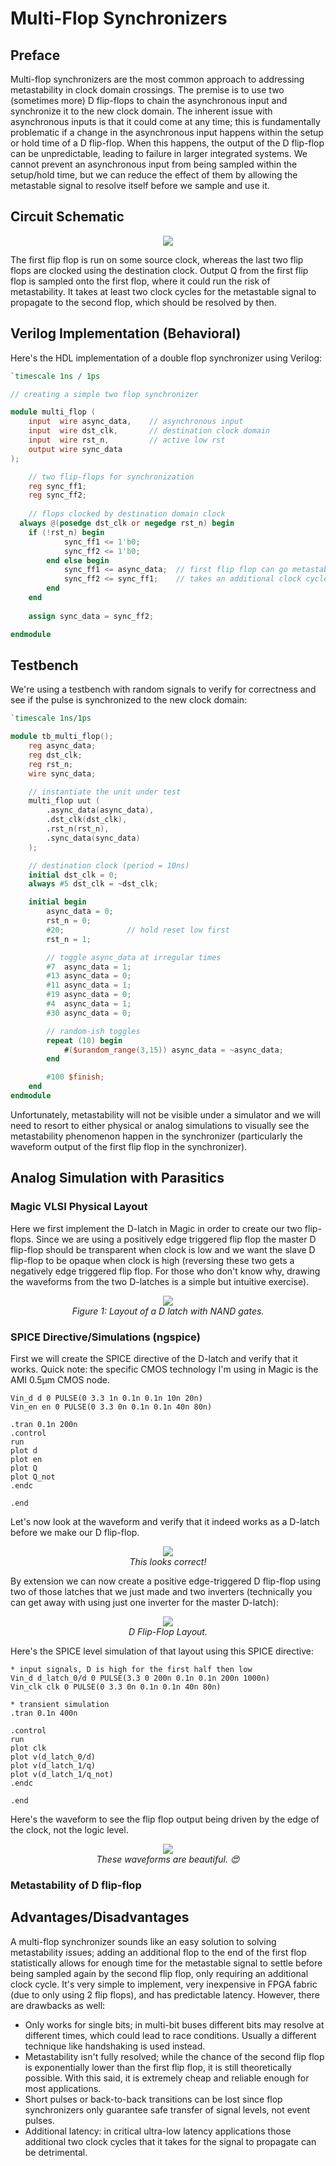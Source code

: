 # Multi-Flop Synchronizers

## Preface
Multi-flop synchronizers are the most common approach to addressing metastability in clock domain crossings. The premise is to use
two (sometimes more) D flip-flops to chain the asynchronous input and synchronize it to the new clock domain. The inherent issue 
with asynchronous inputs is that it could come at any time; this is fundamentally problematic if a change in the asynchronous input
happens within the setup or hold time of a D flip-flop. When this happens, the output of the D flip-flop can be unpredictable, leading
to failure in larger integrated systems. We cannot prevent an asynchronous input from being sampled within the setup/hold time, but we 
can reduce the effect of them by allowing the metastable signal to resolve itself before we sample and use it.

## Circuit Schematic
<p align="center">
    <img src="./TwoFlopSynch.png" />
</p>

The first flip flop is run on some source clock, whereas the last two flip flops are clocked using the destination clock. Output Q from
the first flip flop is sampled onto the first flop, where it could run the risk of metastability. It takes at least two clock cycles for the
metastable signal to propagate to the second flop, which should be resolved by then.

## Verilog Implementation (Behavioral)

Here's the HDL implementation of a double flop synchronizer using Verilog:

```Verilog
`timescale 1ns / 1ps

// creating a simple two flop synchronizer

module multi_flop (
    input  wire async_data,    // asynchronous input
    input  wire dst_clk,       // destination clock domain
    input  wire rst_n,         // active low rst     
    output wire sync_data      
);

    // two flip-flops for synchronization
    reg sync_ff1;
    reg sync_ff2;
    
    // flops clocked by destination domain clock
  always @(posedge dst_clk or negedge rst_n) begin
    if (!rst_n) begin
            sync_ff1 <= 1'b0;
            sync_ff2 <= 1'b0;
        end else begin
            sync_ff1 <= async_data;  // first flip flop can go metastable here
            sync_ff2 <= sync_ff1;    // takes an additional clock cycle to propagate
        end
    end
    
    assign sync_data = sync_ff2;

endmodule
```
## Testbench 
We're using a testbench with random signals to verify for correctness and see if the pulse is synchronized to the new clock domain:
```Verilog
`timescale 1ns/1ps

module tb_multi_flop();
    reg async_data;
    reg dst_clk;
    reg rst_n;
    wire sync_data;

    // instantiate the unit under test
    multi_flop uut (
        .async_data(async_data),
        .dst_clk(dst_clk),
        .rst_n(rst_n),
        .sync_data(sync_data)
    );

    // destination clock (period = 10ns)
    initial dst_clk = 0;
    always #5 dst_clk = ~dst_clk;

    initial begin
        async_data = 0;
        rst_n = 0;
        #20;              // hold reset low first
        rst_n = 1;

        // toggle async_data at irregular times
        #7  async_data = 1;
        #13 async_data = 0;
        #11 async_data = 1;
        #19 async_data = 0;
        #4  async_data = 1;
        #30 async_data = 0;

        // random-ish toggles
        repeat (10) begin
            #($urandom_range(3,15)) async_data = ~async_data;
        end

        #100 $finish;
    end
endmodule
```

Unfortunately, metastability will not be visible under a simulator and we will need to resort to either physical or analog simulations
to visually see the metastability phenomenon happen in the synchronizer (particularly the waveform output of the first flip flop in the
synchronizer).

## Analog Simulation with Parasitics

### Magic VLSI Physical Layout
Here we first implement the D-latch in Magic in order to create our two flip-flops. Since we are using a positively edge triggered flip flop the master D flip-flop should be transparent when clock is low and we want the slave D flip-flop to be opaque when clock is high (reversing these two gets a negatively edge triggered flip flop. For those who don't know why, drawing the waveforms from the two D-latches is a simple but intuitive exercise). 
<p align="center">
    <img src="./DLatchMagicLayout.png" />
    <br>
    <em>Figure 1: Layout of a D latch with NAND gates.</em>
</p>

### SPICE Directive/Simulations (ngspice)
First we will create the SPICE directive of the D-latch and verify that it works. Quick note: the specific CMOS technology I'm using in Magic is the AMI 0.5µm CMOS node.
```SPICE
Vin_d d 0 PULSE(0 3.3 1n 0.1n 0.1n 10n 20n)
Vin_en en 0 PULSE(0 3.3 0n 0.1n 0.1n 40n 80n)

.tran 0.1n 200n
.control
run
plot d
plot en
plot Q
plot Q_not
.endc

.end
```
Let's now look at the waveform and verify that it indeed works as a D-latch before we make our D flip-flop. 

<p align="center">
    <img src="./DLatchSimulation.png" />
    <br>
    <em>This looks correct!</em>
</p>

By extension we can now create a positive edge-triggered D flip-flop using two of those latches that we just made and two inverters (technically you can get away with using just one inverter for the master D-latch):
<p align="center">
    <img src="./DFFMagicLayout.png" />
    <br>
    <em>D Flip-Flop Layout.</em>
</p>

Here's the SPICE level simulation of that layout using this SPICE directive:
```SPICE
* input signals, D is high for the first half then low
Vin_d d_latch_0/d 0 PULSE(3.3 0 200n 0.1n 0.1n 200n 1000n)
Vin_clk clk 0 PULSE(0 3.3 0n 0.1n 0.1n 40n 80n)

* transient simulation
.tran 0.1n 400n

.control
run
plot clk
plot v(d_latch_0/d) 
plot v(d_latch_1/q) 
plot v(d_latch_1/q_not) 
.endc

.end
```
Here's the waveform to see the flip flop output being driven by the edge of the clock, not the logic level.
<p align="center">
    <img src="./DFFSimulation.png" />
    <br>
    <em>These waveforms are beautiful. 😍</em>
</p>

### Metastability of D flip-flop

## Advantages/Disadvantages
A multi-flop synchronizer sounds like an easy solution to solving metastability issues; adding an additional flop to the end of the first flop statistically allows for enough time for the metastable signal to settle before being sampled again by the second flip flop, only requiring an additional clock cycle. It's very simple to implement, very inexpensive in FPGA fabric (due to only using 2 flip flops), and has predictable latency. However, there are drawbacks as well:
- Only works for single bits; in multi-bit buses different bits may resolve at different times, which could lead to race conditions. Usually a different technique like handshaking is used instead.
- Metastability isn't fully resolved; while the chance of the second flip flop is exponentially lower than the first flip flop, it is still theoretically possible. With this said, it is extremely cheap and reliable enough for most applications.
- Short pulses or back-to-back transitions can be lost since flop synchronizers only guarantee safe transfer of signal levels, not event pulses.
- Additional latency: in critical ultra-low latency applications those additional two clock cycles that it takes for the signal to propagate can be detrimental.
